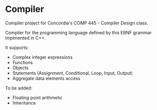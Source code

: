 # Compiler
Compiler project for Concordia's COMP 445 - Compiler Design class.

Compiler for the programming language defined by this EBNF grammar implmented in C++.

It supports:
- Complex integer expressions
- Functions
- Objects
- Statements (Assignment, Conditional, Loop, Input, Output)
- Aggregate data elements access

To be added:
- Floating point arithmetic
- Inheritance
